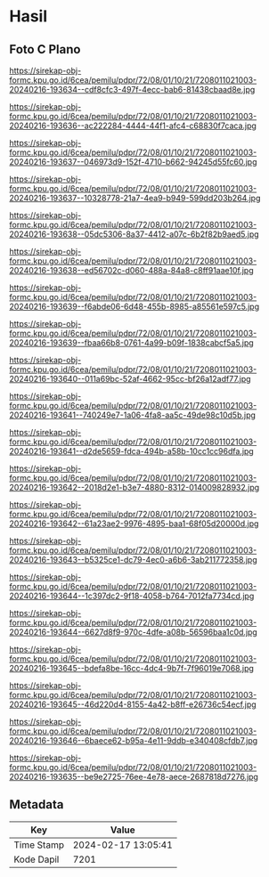 # Hasil

## Foto C Plano

https://sirekap-obj-formc.kpu.go.id/6cea/pemilu/pdpr/72/08/01/10/21/7208011021003-20240216-193634--cdf8cfc3-497f-4ecc-bab6-81438cbaad8e.jpg

https://sirekap-obj-formc.kpu.go.id/6cea/pemilu/pdpr/72/08/01/10/21/7208011021003-20240216-193636--ac222284-4444-44f1-afc4-c68830f7caca.jpg

https://sirekap-obj-formc.kpu.go.id/6cea/pemilu/pdpr/72/08/01/10/21/7208011021003-20240216-193637--046973d9-152f-4710-b662-94245d55fc60.jpg

https://sirekap-obj-formc.kpu.go.id/6cea/pemilu/pdpr/72/08/01/10/21/7208011021003-20240216-193637--10328778-21a7-4ea9-b949-599dd203b264.jpg

https://sirekap-obj-formc.kpu.go.id/6cea/pemilu/pdpr/72/08/01/10/21/7208011021003-20240216-193638--05dc5306-8a37-4412-a07c-6b2f82b9aed5.jpg

https://sirekap-obj-formc.kpu.go.id/6cea/pemilu/pdpr/72/08/01/10/21/7208011021003-20240216-193638--ed56702c-d060-488a-84a8-c8ff91aae10f.jpg

https://sirekap-obj-formc.kpu.go.id/6cea/pemilu/pdpr/72/08/01/10/21/7208011021003-20240216-193639--f6abde06-6d48-455b-8985-a85561e597c5.jpg

https://sirekap-obj-formc.kpu.go.id/6cea/pemilu/pdpr/72/08/01/10/21/7208011021003-20240216-193639--fbaa66b8-0761-4a99-b09f-1838cabcf5a5.jpg

https://sirekap-obj-formc.kpu.go.id/6cea/pemilu/pdpr/72/08/01/10/21/7208011021003-20240216-193640--011a69bc-52af-4662-95cc-bf26a12adf77.jpg

https://sirekap-obj-formc.kpu.go.id/6cea/pemilu/pdpr/72/08/01/10/21/7208011021003-20240216-193641--740249e7-1a06-4fa8-aa5c-49de98c10d5b.jpg

https://sirekap-obj-formc.kpu.go.id/6cea/pemilu/pdpr/72/08/01/10/21/7208011021003-20240216-193641--d2de5659-fdca-494b-a58b-10cc1cc96dfa.jpg

https://sirekap-obj-formc.kpu.go.id/6cea/pemilu/pdpr/72/08/01/10/21/7208011021003-20240216-193642--2018d2e1-b3e7-4880-8312-014009828932.jpg

https://sirekap-obj-formc.kpu.go.id/6cea/pemilu/pdpr/72/08/01/10/21/7208011021003-20240216-193642--61a23ae2-9976-4895-baa1-68f05d20000d.jpg

https://sirekap-obj-formc.kpu.go.id/6cea/pemilu/pdpr/72/08/01/10/21/7208011021003-20240216-193643--b5325ce1-dc79-4ec0-a6b6-3ab211772358.jpg

https://sirekap-obj-formc.kpu.go.id/6cea/pemilu/pdpr/72/08/01/10/21/7208011021003-20240216-193644--1c397dc2-9f18-4058-b764-7012fa7734cd.jpg

https://sirekap-obj-formc.kpu.go.id/6cea/pemilu/pdpr/72/08/01/10/21/7208011021003-20240216-193644--6627d8f9-970c-4dfe-a08b-56596baa1c0d.jpg

https://sirekap-obj-formc.kpu.go.id/6cea/pemilu/pdpr/72/08/01/10/21/7208011021003-20240216-193645--bdefa8be-16cc-4dc4-9b7f-7f96019e7068.jpg

https://sirekap-obj-formc.kpu.go.id/6cea/pemilu/pdpr/72/08/01/10/21/7208011021003-20240216-193645--46d220d4-8155-4a42-b8ff-e26736c54ecf.jpg

https://sirekap-obj-formc.kpu.go.id/6cea/pemilu/pdpr/72/08/01/10/21/7208011021003-20240216-193646--6baece62-b95a-4e11-9ddb-e340408cfdb7.jpg

https://sirekap-obj-formc.kpu.go.id/6cea/pemilu/pdpr/72/08/01/10/21/7208011021003-20240216-193635--be9e2725-76ee-4e78-aece-2687818d7276.jpg


## Metadata

| Key        | Value               |
| ---------- | ------------------- |
| Time Stamp | 2024-02-17 13:05:41 |
| Kode Dapil | 7201                |



